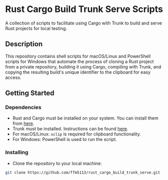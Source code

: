 # Rust Cargo Build Trunk Serve Scripts

A collection of scripts to facilitate using Cargo with Trunk to build and serve Rust projects for local testing.

## Description

This repository contains shell scripts for macOS/Linux and PowerShell scripts for Windows that automate the process of cloning a Rust project from a private repository, building it using Cargo, compiling with Trunk, and copying the resulting build's unique identifier to the clipboard for easy access.

## Getting Started

### Dependencies

- Rust and Cargo must be installed on your system. You can install them from [here](https://www.rust-lang.org/tools/install).
- Trunk must be installed. Instructions can be found [here](https://trunkrs.dev/#installation).
- For macOS/Linux: `xclip` is required for clipboard functionality.
- For Windows: PowerShell is used to run the script.

### Installing

- Clone the repository to your local machine:
```bash
git clone https://github.com/ffm5113/rust_cargo_build_trunk_serve.git
